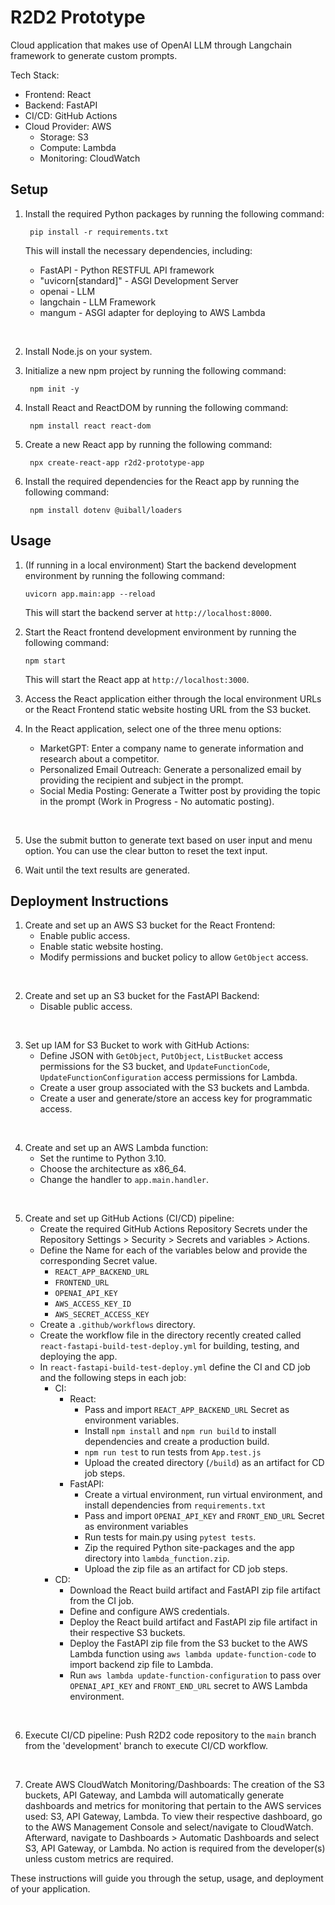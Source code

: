 # R2D2 Prototype

Cloud application that makes use of OpenAI LLM through Langchain framework to generate custom prompts.

Tech Stack:
- Frontend: React
- Backend: FastAPI
- CI/CD: GitHub Actions
- Cloud Provider: AWS
    - Storage: S3
    - Compute: Lambda
    - Monitoring: CloudWatch

## Setup

1. Install the required Python packages by running the following command:

        pip install -r requirements.txt

    This will install the necessary dependencies, including:
    - FastAPI - Python RESTFUL API framework
    - "uvicorn[standard]" - ASGI Development Server
    - openai - LLM
    - langchain - LLM Framework
    - mangum - ASGI adapter for deploying to AWS Lambda

<br>

2. Install Node.js on your system.

3. Initialize a new npm project by running the following command:
        
        npm init -y

4. Install React and ReactDOM by running the following command:

        npm install react react-dom

5. Create a new React app by running the following command:

        npx create-react-app r2d2-prototype-app

6. Install the required dependencies for the React app by running the following command:

        npm install dotenv @uiball/loaders

## Usage

1. (If running in a local environment) Start the backend development environment by running the following command:

    ```
    uvicorn app.main:app --reload
    ```

    This will start the backend server at `http://localhost:8000`.

2. Start the React frontend development environment by running the following command:

    ```
    npm start
    ```

    This will start the React app at `http://localhost:3000`.

3. Access the React application either through the local environment URLs or the React Frontend static website hosting URL from the S3 bucket.

4.  In the React application, select one of the three menu options:
    
    - MarketGPT: Enter a company name to generate information and research about a competitor.
    - Personalized Email Outreach: Generate a personalized email by providing the recipient and subject in the prompt.
    - Social Media Posting: Generate a Twitter post by providing the topic in the prompt (Work in Progress - No automatic posting).

<br>


5. Use the submit button to generate text based on user input and menu option. You can use the clear button to reset the text input.

6. Wait until the text results are generated.

## Deployment Instructions

1. Create and set up an AWS S3 bucket for the React Frontend:
    - Enable public access.
    - Enable static website hosting.
    - Modify permissions and bucket policy to allow `GetObject` access.

<br>


2. Create and set up an S3 bucket for the FastAPI Backend:
    - Disable public access.

<br>


3. Set up IAM for S3 Bucket to work with GitHub Actions:
    - Define JSON with `GetObject`, `PutObject`, `ListBucket` access permissions for the S3 bucket, and `UpdateFunctionCode`, `UpdateFunctionConfiguration` access permissions for Lambda.
    - Create a user group associated with the S3 buckets and Lambda.
    - Create a user and generate/store an access key for programmatic access.

<br>


4. Create and set up an AWS Lambda function:
    - Set the runtime to Python 3.10.
    - Choose the architecture as x86_64.
    - Change the handler to `app.main.handler`.

<br>

5. Create and set up GitHub Actions (CI/CD) pipeline:
    - Create the required GitHub Actions Repository Secrets under the Repository Settings > Security > Secrets and variables > Actions.
    - Define the Name for each of the variables below and provide the corresponding Secret value.
        - `REACT_APP_BACKEND_URL`
        - `FRONTEND_URL`
        - `OPENAI_API_KEY`
        - `AWS_ACCESS_KEY_ID`
        - `AWS_SECRET_ACCESS_KEY`
   - Create a `.github/workflows` directory.
   - Create the workflow file in the directory recently created called `react-fastapi-build-test-deploy.yml` for building, testing, and deploying the app.
   - In `react-fastapi-build-test-deploy.yml` define the CI and CD job and the following steps in each job:
        - CI:
            - React:
                - Pass and import `REACT_APP_BACKEND_URL` Secret as environment variables.
                - Install `npm install` and `npm run build` to install dependencies and create a production build.
                - `npm run test` to run tests from `App.test.js`
                - Upload the created directory (`/build`) as an artifact for CD job steps.
            - FastAPI:
                - Create a virtual environment, run virtual environment, and install dependencies from `requirements.txt`
                - Pass and import `OPENAI_API_KEY` and `FRONT_END_URL` Secret as environment variables
                - Run tests for main.py using `pytest tests`.
                - Zip the required Python site-packages and the app directory into `lambda_function.zip`.
                - Upload the zip file as an artifact for CD job steps.
        - CD:
            - Download the React build artifact and FastAPI zip file artifact from the CI job.
            - Define and configure AWS credentials.
            - Deploy the React build artifact and FastAPI zip file artifact in their respective S3 buckets.
            - Deploy the FastAPI zip file from the S3 bucket to the AWS Lambda function using `aws lambda update-function-code` to import backend zip file to Lambda.
            - Run `aws lambda update-function-configuration` to pass over `OPENAI_API_KEY` and `FRONT_END_URL` secret to AWS Lambda environment.

<br>

6. Execute CI/CD pipeline: Push R2D2 code repository to the `main` branch from the 'development' branch to execute CI/CD workflow.

<br>

7. Create AWS CloudWatch Monitoring/Dashboards: The creation of the S3 buckets, API Gateway, and Lambda will automatically generate dashboards and metrics for monitoring that pertain to the AWS services used: S3, API Gateway, Lambda. To view their respective dashboard, go to the AWS Management Console and select/navigate to CloudWatch. Afterward, navigate to Dashboards > Automatic Dashboards and select S3, API Gateway, or Lambda. No action is required from the developer(s) unless custom metrics are required.

These instructions will guide you through the setup, usage, and deployment of your application.





